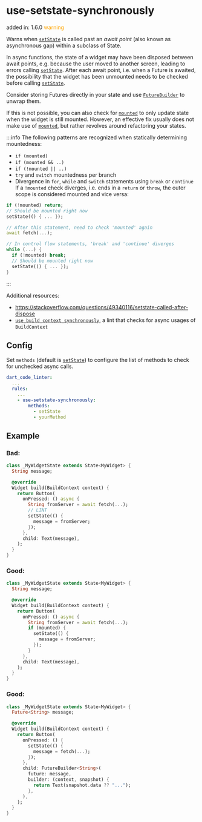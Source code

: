 # use-setstate-synchronously
added in: 1.6.0 <span style="color: orange">warning</span>

Warns when <code>[setState](https://api.flutter.dev/flutter/widgets/State/setState.html)</code> is called past an <i>await point</i> (also known as asynchronous gap) within a subclass of State.

In async functions, the state of a widget may have been disposed between await points, e.g. because the user moved to another screen, leading to errors calling <code>[setState](https://api.flutter.dev/flutter/widgets/State/setState.html)</code>. After each await point, i.e. when a Future is awaited, the possibility that the widget has been unmounted needs to be checked before calling <code>[setState](https://api.flutter.dev/flutter/widgets/State/setState.html)</code>.

Consider storing Futures directly in your state and use <code>[FutureBuilder](https://api.flutter.dev/flutter/widgets/FutureBuilder-class.html)</code> to unwrap them.

If this is not possible, you can also check for <code>[mounted](https://api.flutter.dev/flutter/widgets/State/mounted.html)</code> to only update state when the widget is still mounted. However, an effective fix usually does not make use of <code>[mounted](https://api.flutter.dev/flutter/widgets/State/mounted.html)</code>, but rather revolves around refactoring your states.

:::info
The following patterns are recognized when statically determining mountedness:

- `if (mounted)`
- `if (mounted && ..)`
- `if (!mounted || ..)`
- `try` and `switch` mountedness per branch
- Divergence in `for`, `while` and `switch` statements using `break` or `continue`
If a `!mounted` check diverges, i.e. ends in a `return` or `throw`, the outer scope is considered mounted and vice versa:

```dart
if (!mounted) return;
// Should be mounted right now
setState(() { ... });

// After this statement, need to check 'mounted' again
await fetch(...);

// In control flow statements, 'break' and 'continue' diverges
while (...) {
  if (!mounted) break;
  // Should be mounted right now
  setState(() { ... });
}
```
:::

Additional resources:

- https://stackoverflow.com/questions/49340116/setstate-called-after-dispose
- <code>[use_build_context_synchronously](https://dart-lang.github.io/linter/lints/use_build_context_synchronously.html)</code>, a lint that checks for async usages of `BuildContext`

## Config
Set `methods` (default is <code>[setState](https://api.flutter.dev/flutter/widgets/State/setState.html)</code>) to configure the list of methods to check for unchecked async calls.
```yaml
dart_code_linter:
  ...
  rules:
    ...
    - use-setstate-synchronously:
        methods:
          - setState
          - yourMethod
```
## Example
### Bad:
```dart
class _MyWidgetState extends State<MyWidget> {
  String message;

  @override
  Widget build(BuildContext context) {
    return Button(
      onPressed: () async {
        String fromServer = await fetch(...);
        // LINT
        setState(() {
          message = fromServer;
        });
      },
      child: Text(message),
    );
  }
}
```
### Good:
```dart
class _MyWidgetState extends State<MyWidget> {
  String message;

  @override
  Widget build(BuildContext context) {
    return Button(
      onPressed: () async {
        String fromServer = await fetch(...);
        if (mounted) {
          setState(() {
            message = fromServer;
          });
        }
      },
      child: Text(message),
    );
  }
}
```
### Good:
```dart
class _MyWidgetState extends State<MyWidget> {
  Future<String> message;

  @override
  Widget build(BuildContext context) {
    return Button(
      onPressed: () {
        setState(() {
          message = fetch(...);
        });
      },
      child: FutureBuilder<String>(
        future: message,
        builder: (context, snapshot) {
          return Text(snapshot.data ?? "...");
        },
      ),
    );
  }
}
```
